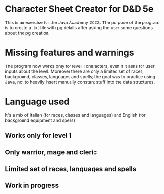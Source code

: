 # Character Sheet Creator for D&D 5e

This is an exercise for the Java Academy 2023. The purpose of the program is to create a .txt file with pg details after asking the user
some questions about the pg creation.

# Missing features and warnings

The program now works only for level 1 characters, even if it asks for user inputs about the level. Moreover there are only a limited set of races,
background, classes, languages and spells; the goal was to practice using Java, not to heavily insert manually constant stuff into the data structures.

# Language used

It's a mix of Italian (for races, classes and languages) and English (for background equipment and spells)

## Works only for level 1
## Only warrior, mage and cleric
## Limited set of races, languages and spells
## Work in progress